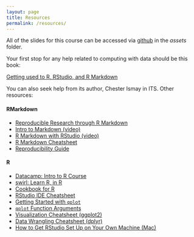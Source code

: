```yaml
---
layout: page
title: Resources
permalink: /resources/
---
```


All of the slides for this course can be accessed via [github](https://github.com/andrewpbray/math-141) in the *assets* folder.

Your first stop for any help related to computing with data should be this book:

[Getting used to R, RStudio, and R Markdown](https://ismayc.github.io/rbasics-book/)

You can also seek help from its author, Chester Ismay in ITS. Other resources:

#### RMarkdown
- [Reproducible Research through R Markdown](https://prezi.com/dvmgx17e_was/reproducible/)
- [Intro to Markdown (video)](https://www.youtube.com/watch?v=HndN6P9ke6U)
- [R Markdown with RStudio (video)](https://www.youtube.com/watch?v=DNS7i2m4sB0)
- [R Markdown Cheatsheet](https://www.rstudio.com/wp-content/uploads/2015/02/rmarkdown-cheatsheet.pdf)
- [Reproducibility Guide](http://ropensci.github.io/reproducibility-guide/)


#### R
- [Datacamp: Intro to R Course](https://www.datacamp.com/courses/free-introduction-to-r)
- [swirl: Learn R, in R](http://swirlstats.com/)
- [Cookbook for R](http://www.cookbook-r.com/)
- [RStudio IDE Cheatsheet](http://www.rstudio.com/wp-content/uploads/2016/01/rstudio-IDE-cheatsheet.pdf)
- [Getting Started with `qplot`](http://docs.ggplot2.org/dev/vignettes/qplot.html)
- [`qplot` Function Arguments](http://www.statmethods.net/advgraphs/ggplot2.html)
- [Visualization Cheatsheet (ggplot2)](http://www.rstudio.com/wp-content/uploads/2015/12/ggplot2-cheatsheet-2.0.pdf)
- [Data Wrangling Cheatsheet (dplyr)](http://www.rstudio.com/wp-content/uploads/2015/02/data-wrangling-cheatsheet.pdf)
- [How to Get RStudio Set Up on Your Own Machine (Mac)](http://www.reed.edu/data-at-reed/software/R/r_studio.html)